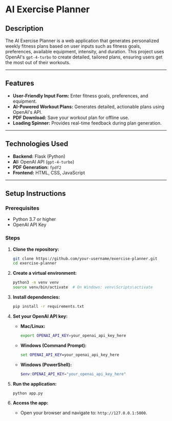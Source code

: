 # AI Exercise Planner

## Description
The AI Exercise Planner is a web application that generates personalized weekly fitness plans based on user inputs such as fitness goals, preferences, available equipment, intensity, and duration. This project uses OpenAI's `gpt-4-turbo` to create detailed, tailored plans, ensuring users get the most out of their workouts.

---

## Features
- **User-Friendly Input Form:** Enter fitness goals, preferences, and equipment.
- **AI-Powered Workout Plans:** Generates detailed, actionable plans using OpenAI's API.
- **PDF Download:** Save your workout plan for offline use.
- **Loading Spinner:** Provides real-time feedback during plan generation.

---

## Technologies Used
- **Backend:** Flask (Python)
- **AI:** OpenAI API (`gpt-4-turbo`)
- **PDF Generation:** `fpdf2`
- **Frontend:** HTML, CSS, JavaScript

---

## Setup Instructions

### Prerequisites
- Python 3.7 or higher
- OpenAI API Key

### Steps
1. **Clone the repository:**
   ```bash
   git clone https://github.com/your-username/exercise-planner.git
   cd exercise-planner
   ```

2. **Create a virtual environment:**
   ```bash
   python3 -m venv venv
   source venv/bin/activate  # On Windows: venv\Scripts\activate
   ```

3. **Install dependencies:**
   ```bash
   pip install -r requirements.txt
   ```

4. **Set your OpenAI API key:**
   - **Mac/Linux:**
     ```bash
     export OPENAI_API_KEY=your_openai_api_key_here
     ```
   - **Windows (Command Prompt):**
     ```cmd
     set OPENAI_API_KEY=your_openai_api_key_here
     ```
   - **Windows (PowerShell):**
     ```powershell
     $env:OPENAI_API_KEY="your_openai_api_key_here"
     ```

5. **Run the application:**
   ```bash
   python app.py
   ```

6. **Access the app:**
   - Open your browser and navigate to: `http://127.0.0.1:5000`.
